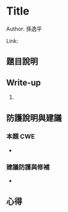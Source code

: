 # Title

Author: 孫逸平

Link: 

## 題目說明



## Write-up

1. 

## 防護說明與建議

### 本題 CWE

* 

### 建議防護與修補

* 

## 心得
